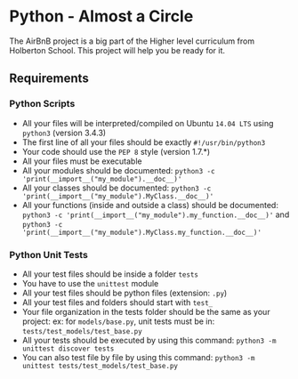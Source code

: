 # Python - Almost a Circle
The AirBnB project is a big part of the Higher level curriculum from Holberton School. This project will help you be ready for it.

## Requirements

### Python Scripts
* All your files will be interpreted/compiled on Ubuntu `14.04 LTS` using `python3` (version 3.4.3)
* The first line of all your files should be exactly `#!/usr/bin/python3`
* Your code should use the `PEP 8` style (version 1.7.*)
* All your files must be executable
* All your modules should be documented: `python3 -c 'print(__import__("my_module").__doc__)'`
* All your classes should be documented: `python3 -c 'print(__import__("my_module").MyClass.__doc__)'`
* All your functions (inside and outside a class) should be documented: `python3 -c 'print(__import__("my_module").my_function.__doc__)'` and `python3 -c 'print(__import__("my_module").MyClass.my_function.__doc__)'`

### Python Unit Tests
* All your test files should be inside a folder `tests`
* You have to use the `unittest` module
* All your test files should be python files (extension: `.py`)
* All your test files and folders should start with `test_`
* Your file organization in the tests folder should be the same as your project: ex: for `models/base.py`, unit tests must be in: `tests/test_models/test_base.py`
* All your tests should be executed by using this command: `python3 -m unittest discover tests`
* You can also test file by file by using this command: `python3 -m unittest tests/test_models/test_base.py`
